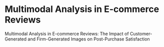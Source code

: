 # Multimodal Analysis in E-commerce Reviews
 Multimodal Analysis in E-commerce Reviews: The Impact of Customer- Generated and Firm-Generated Images on Post-Purchase Satisfaction
